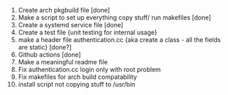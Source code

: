 1. Create arch pkgbuild file [done]
2. Make a script to set up everything copy stuff/ run makefiles [done]
3. Create a systemd service file [done]
4. Create a test file {unit testing for internal usage}
5. make a header file authentication.cc {aka create a class - all the fields are
   static} [done?]
6. Github actions [done]
7. Make a meaningful readme file
8. Fix authentication.cc login only with root problem
9. Fix makefiles for arch build compatability
10. install script not copying stuff to /usr/bin

